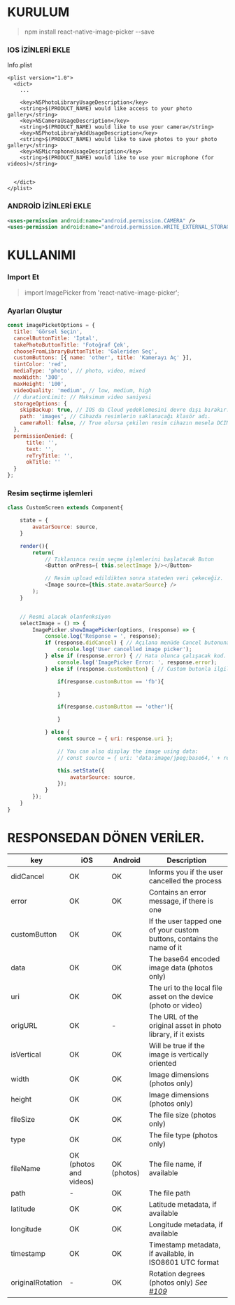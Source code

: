 # KURULUM

>  npm install react-native-image-picker --save

### IOS İZİNLERİ EKLE
Info.plist
```
<plist version="1.0">
  <dict>
    ...

    <key>NSPhotoLibraryUsageDescription</key>
    <string>$(PRODUCT_NAME) would like access to your photo gallery</string>
    <key>NSCameraUsageDescription</key>
    <string>$(PRODUCT_NAME) would like to use your camera</string>
    <key>NSPhotoLibraryAddUsageDescription</key>
    <string>$(PRODUCT_NAME) would like to save photos to your photo gallery</string>
    <key>NSMicrophoneUsageDescription</key>
    <string>$(PRODUCT_NAME) would like to use your microphone (for videos)</string>


  </dict>
</plist>
```

### ANDROİD İZİNLERİ EKLE
```xml
<uses-permission android:name="android.permission.CAMERA" />
<uses-permission android:name="android.permission.WRITE_EXTERNAL_STORAGE"/>
```



# KULLANIMI

### Import Et
> import ImagePicker from 'react-native-image-picker';

### Ayarları Oluştur
```js
const imagePicketOptions = {
  title: 'Görsel Seçin',
  cancelButtonTitle: 'İptal',
  takePhotoButtonTitle: 'Fotoğraf Çek',
  chooseFromLibraryButtonTitle: 'Galeriden Seç',
  customButtons: [{ name: 'other', title: 'Kamerayı Aç' }],
  tintColor: 'red',
  mediaType: 'photo', // photo, video, mixed
  maxWidth: '300',
  maxHeight: '100',
  videoQuality: 'medium', // low, medium, high
  // durationLimit: // Maksimum video saniyesi
  storageOptions: {
    skipBackup: true, // IOS da Cloud yedeklemesini devre dışı bırakır.
    path: 'images', // Cihazda resimlerin saklanacağı klasör adı.
    cameraRoll: false, // True olursa çekilen resim cihazın mesela DCIM dizinine kaydedilir.
  },
  permissionDenied: {
      title: '',
      text: '',
      reTryTitle: '',
      okTitle: ''
  }
};
```

### Resim seçtirme işlemleri

```js
class CustomScreen extends Component{

    state = {
        avatarSource: source,
    }

    render(){
        return(
            // Tıklanınca resim seçme işlemlerini başlatacak Buton
            <Button onPress={ this.selectImage }/></Button>

            // Resim upload edildikten sonra stateden veri çekeceğiz.
            <Image source={this.state.avatarSource} />
        );
    }


    // Resmi alacak olanfonksiyon
    selectImage = () => {
        ImagePicker.showImagePicker(options, (response) => {
            console.log('Response = ', response);
            if (response.didCancel) { // Açılana menüde Cancel butonuna basılınca.
                console.log('User cancelled image picker');
            } else if (response.error) { // Hata olunca çalışacak kod.
                console.log('ImagePicker Error: ', response.error);
            } else if (response.customButton) { // Custom butonla ilgili işlem yapınca

                if(response.customButton == 'fb'){

                }

                if(response.customButton == 'other'){

                }

            } else {
                const source = { uri: response.uri };

                // You can also display the image using data:
                // const source = { uri: 'data:image/jpeg;base64,' + response.data };

                this.setState({
                    avatarSource: source,
                });
            }
        });
    }
}
```

# RESPONSEDAN DÖNEN VERİLER.
| key              | iOS                    | Android     | Description                                                            |
| ---------------- | ---------------------- | ----------- | ---------------------------------------------------------------------- |
| didCancel        | OK                     | OK          | Informs you if the user cancelled the process                          |
| error            | OK                     | OK          | Contains an error message, if there is one                             |
| customButton     | OK                     | OK          | If the user tapped one of your custom buttons, contains the name of it |
| data             | OK                     | OK          | The base64 encoded image data (photos only)                            |
| uri              | OK                     | OK          | The uri to the local file asset on the device (photo or video)         |
| origURL          | OK                     | -           | The URL of the original asset in photo library, if it exists           |
| isVertical       | OK                     | OK          | Will be true if the image is vertically oriented                       |
| width            | OK                     | OK          | Image dimensions (photos only)                                         |
| height           | OK                     | OK          | Image dimensions (photos only)                                         |
| fileSize         | OK                     | OK          | The file size (photos only)                                            |
| type             | OK                     | OK          | The file type (photos only)                                            |
| fileName         | OK (photos and videos) | OK (photos) | The file name, if available
| path             | -                      | OK          | The file path                                                          |
| latitude         | OK                     | OK          | Latitude metadata, if available                                        |
| longitude        | OK                     | OK          | Longitude metadata, if available                                       |
| timestamp        | OK                     | OK          | Timestamp metadata, if available, in ISO8601 UTC format                |
| originalRotation | -                      | OK          | Rotation degrees (photos only) _See [#109](/../../issues/199)_         |
